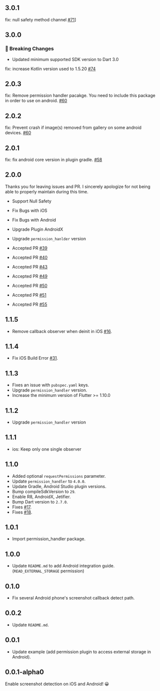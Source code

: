 ## 3.0.1

fix: null safety method channel [#71](https://github.com/flutter-moum/flutter_screenshot_callback/pull/71)]

## 3.0.0

### 🛑️ Breaking Changes

- Updated minimum supported SDK version to Dart 3.0

fix: increase Kotlin version used to 1.5.20 [#74](https://github.com/flutter-moum/flutter_screenshot_callback/pull/74)

## 2.0.3

fix: Remove permission handler pacakge. You need to include this package in order to use on android. [#60](https://github.com/flutter-moum/flutter_screenshot_callback/pull/59)

## 2.0.2

fix: Prevent crash if image(s) removed from gallery on some android devices. [#60](https://github.com/flutter-moum/flutter_screenshot_callback/pull/60)

## 2.0.1

fix: fix android core version in plugin gradle. [#58](https://github.com/flutter-moum/flutter_screenshot_callback/pull/58)

## 2.0.0

Thanks you for leaving issues and PR.
I sincerely apologize for not being able to properly maintain during this time.

- Support Null Safety
- Fix Bugs with iOS
- Fix Bugs with Android
- Upgrade Plugin AndroidX
- Upgrade `permission_hanlder` version

- Accepted PR [#39](https://github.com/flutter-moum/flutter_screenshot_callback/pull/39)
- Accepted PR [#40](https://github.com/flutter-moum/flutter_screenshot_callback/pull/40)
- Accepted PR [#43](https://github.com/flutter-moum/flutter_screenshot_callback/pull/43)
- Accepted PR [#49](https://github.com/flutter-moum/flutter_screenshot_callback/pull/49)
- Accepted PR [#50](https://github.com/flutter-moum/flutter_screenshot_callback/pull/50)
- Accepted PR [#51](https://github.com/flutter-moum/flutter_screenshot_callback/pull/51)
- Accepted PR [#55](https://github.com/flutter-moum/flutter_screenshot_callback/pull/55)

## 1.1.5

- Remove callback observer when deinit in iOS [#16](https://github.com/flutter-moum/flutter_screenshot_callback/issues/16).

## 1.1.4

- Fix iOS Build Error [#31](https://github.com/flutter-moum/flutter_screenshot_callback/issues/31).

## 1.1.3

- Fixes an issue with `pubspec.yaml` keys.
- Upgrade `permission_handler` version.
- Increase the minimum version of Flutter >= 1.10.0

## 1.1.2

- Upgrade `permission_handler` version

## 1.1.1

- ios: Keep only one single observer

## 1.1.0

- Added optional `requestPermissions` parameter.
- Update `permission_handler` to `4.0.0`.
- Update Gradle, Android Studio plugin versions.
- Bump compileSdkVersion to `29`.
- Enable R8, AndroidX, Jetifier.
- Bump Dart version to `2.7.0`.
- Fixes [#17](https://github.com/flutter-moum/flutter_screenshot_callback/issues/17).
- Fixes [#18](https://github.com/flutter-moum/flutter_screenshot_callback/issues/18).

## 1.0.1

- Import permission_handler package.

## 1.0.0

- Update `README.md` to add Android integration guide. (`READ_EXTERNAL_STORAGE` permission)

## 0.1.0

- Fix several Android phone's screenshot callback detect path.

## 0.0.2

- Update `README.md`.

## 0.0.1

- Update example (add permission plugin to access external storage in Android).

## 0.0.1-alpha0

Enable screenshot detection on iOS and Android! 😀
